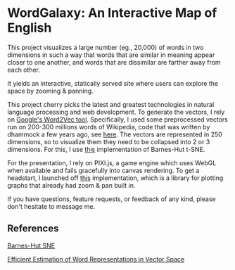 # WordGalaxy: An Interactive Map of English

This project visualizes a large number (eg., 20,000) of words in two dimensions in such a way that words that are similar in meaning appear closer to one another, and words that are dissimilar are farther away from each other.

It yields an interactive, statically served site where users can explore the space by zooming & panning.

This project cherry picks the latest and greatest technologies in natural language
processing and web development. To generate the vectors, I rely on [Google's Word2Vec tool](https://code.google.com/p/word2vec/). Specifically, I used some preprocessed vectors run on 200-300 millions words of Wikipedia, code that was written by dhammock a few years ago, see [here](https://github.com/dhammack/Word2VecExample). The vectors are represented in 250 dimensions, so to visualize them they need to be 
collapsed into 2 or 3 dimensions. For this, I use [this](https://github.com/danielfrg/tsne)
implementation of Barnes-Hut t-SNE.

For the presentation, I rely on PIXI.js, a game engine which uses WebGL when available and fails gracefully into canvas rendering. To get a headstart, I launched off [this](https://github.com/anvaka/ngraph) implementation, which is a library for plotting graphs that already had zoom & pan built in.

If you have questions, feature requests, or feedback of any kind, please don't hesitate to message me.

## References
[Barnes-Hut SNE](http://arxiv.org/pdf/1301.3342v2.pdf)

[Efficient Estimation of Word Representations in Vector Space](http://arxiv.org/pdf/1301.3781.pdf)
